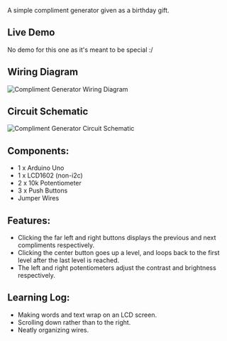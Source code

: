 A simple compliment generator given as a birthday gift.

## Live Demo
No demo for this one as it's meant to be special :/

## Wiring Diagram

![Compliment Generator Wiring Diagram](https://github.com/MFarabi619/Arduino/assets/54924158/b11b80ba-1369-4acb-bfb7-859643ca787b)

## Circuit Schematic

![Compliment Generator Circuit Schematic](https://github.com/MFarabi619/Arduino/assets/54924158/4a378ebb-a2d0-4793-aada-bd80b3c0035e)

## Components:
- 1 x Arduino Uno
- 1 x LCD1602 (non-i2c)
- 2 x 10k Potentiometer
- 3 x Push Buttons
- Jumper Wires

## Features:
- Clicking the far left and right buttons displays the previous and next compliments respectively.
- Clicking the center button goes up a level, and loops back to the first level after the last level is reached.
- The left and right potentiometers adjust the contrast and brightness respectively.

## Learning Log:
- Making words and text wrap on an LCD screen.
- Scrolling down rather than to the right.
- Neatly organizing wires.
